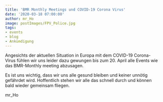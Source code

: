 ```yaml
---
title: 'BMR Monthly Meetings und COVID-19 Corona Virus'
date: '2020-03-18 07:00:00'
author: mr_Ho
image: postImages/FPV_Police.jpg
tags:
- events
- blog
- Ankündigung
---
```

Angesichts der aktuellen Situation in Europa mit dem COVID-19 Corona-Virus fühlen wir uns leider dazu gewungen bis zum 20. April alle Events wie das BMR-Monthly meeting abzusagen.

Es ist uns wichtig, dass wir uns alle gesund bleiben und keiner unnötig gefährdet wird. Hoffentlich stehen wir alle das schnell durch und können bald wieder gemeinsam fliegen.

mr_Ho

